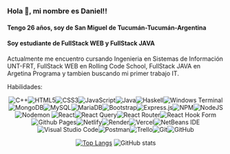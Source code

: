 ### Hola 👋, mi nombre es Daniel!!
#### Tengo 26 años, soy de San Miguel de Tucumán-Tucumán-Argentina

#### Soy estudiante de FullStack WEB y FullStack JAVA
Actualmente me encuentro cursando Ingenieria en Sistemas de Información UNT-FRT, FullStack WEB en Rolling Code School, FullStack JAVA en Argetina Programa y tambien buscando mi primer trabajo IT.

Habilidades:<!-- 📋 Languages -->

<div align='center'>
  
![C++](https://img.shields.io/badge/c++-%2300599C.svg?style=for-the-badge&logo=c%2B%2B&logoColor=white)![HTML5](https://img.shields.io/badge/html5-%23E34F26.svg?style=for-the-badge&logo=html5&logoColor=white)![CSS3](https://img.shields.io/badge/css3-%231572B6.svg?style=for-the-badge&logo=css3&logoColor=white)![JavaScript](https://img.shields.io/badge/javascript-%23323330.svg?style=for-the-badge&logo=javascript&logoColor=%23F7DF1E)![Java](https://img.shields.io/badge/java-%23ED8B00.svg?style=for-the-badge&logo=openjdk&logoColor=white)![Haskell](https://img.shields.io/badge/Haskell-5e5086?style=for-the-badge&logo=haskell&logoColor=white)![Windows Terminal](https://img.shields.io/badge/Windows%20Terminal-%234D4D4D.svg?style=for-the-badge&logo=windows-terminal&logoColor=white)<!-- 💾 Databases -->![MongoDB](https://img.shields.io/badge/MongoDB-%234ea94b.svg?style=for-the-badge&logo=mongodb&logoColor=white)![MySQL](https://img.shields.io/badge/mysql-%2300f.svg?style=for-the-badge&logo=mysql&logoColor=white)![MariaDB](https://img.shields.io/badge/MariaDB-003545?style=for-the-badge&logo=mariadb&logoColor=white)<!-- 📚 Frameworks, Platforms and Libraries -->![Bootstrap](https://img.shields.io/badge/bootstrap-%23563D7C.svg?style=for-the-badge&logo=bootstrap&logoColor=white)![Express.js](https://img.shields.io/badge/express.js-%23404d59.svg?style=for-the-badge&logo=express&logoColor=%2361DAFB)![NPM](https://img.shields.io/badge/NPM-%23CB3837.svg?style=for-the-badge&logo=npm&logoColor=white)![NodeJS](https://img.shields.io/badge/node.js-6DA55F?style=for-the-badge&logo=node.js&logoColor=white)	![Nodemon](https://img.shields.io/badge/NODEMON-%23323330.svg?style=for-the-badge&logo=nodemon&logoColor=%BBDEAD)	![React](https://img.shields.io/badge/react-%2320232a.svg?style=for-the-badge&logo=react&logoColor=%2361DAFB)![React Query](https://img.shields.io/badge/-React%20Query-FF4154?style=for-the-badge&logo=react%20query&logoColor=white)![React Router](https://img.shields.io/badge/React_Router-CA4245?style=for-the-badge&logo=react-router&logoColor=white)![React Hook Form](https://img.shields.io/badge/React%20Hook%20Form-%23EC5990.svg?style=for-the-badge&logo=reacthookform&logoColor=white)<!-- ☁️ Hosting/SaaS -->![Github Pages](https://img.shields.io/badge/github%20pages-121013?style=for-the-badge&logo=github&logoColor=white)![Netlify](https://img.shields.io/badge/netlify-%23000000.svg?style=for-the-badge&logo=netlify&logoColor=#00C7B7)![Render](https://img.shields.io/badge/Render-%46E3B7.svg?style=for-the-badge&logo=render&logoColor=white)![Vercel](https://img.shields.io/badge/vercel-%23000000.svg?style=for-the-badge&logo=vercel&logoColor=white)<!-- 💻 IDEs/Editors -->![NetBeans IDE](https://img.shields.io/badge/NetBeansIDE-1B6AC6.svg?style=for-the-badge&logo=apache-netbeans-ide&logoColor=white)![Visual Studio Code](https://img.shields.io/badge/Visual%20Studio%20Code-0078d7.svg?style=for-the-badge&logo=visual-studio-code&logoColor=white)<!-- 🎛️ Operating System ![Windows 11](https://img.shields.io/badge/Windows%2011-%230079d5.svg?style=for-the-badge&logo=Windows%2011&logoColor=white)![Android](https://img.shields.io/badge/Android-3DDC84?style=for-the-badge&logo=android&logoColor=white)![Arch](https://img.shields.io/badge/Arch%20Linux-1793D1?logo=arch-linux&logoColor=fff&style=for-the-badge)![Debian](https://img.shields.io/badge/Debian-D70A53?style=for-the-badge&logo=debian&logoColor=white)![Elementary OS](https://img.shields.io/badge/-elementary%20OS-black?style=for-the-badge&logo=elementary&logoColor=white)![Kali](https://img.shields.io/badge/Kali-268BEE?style=for-the-badge&logo=kalilinux&logoColor=white)![Linux](https://img.shields.io/badge/Linux-FCC624?style=for-the-badge&logo=linux&logoColor=black)	![Ubuntu](https://img.shields.io/badge/Ubuntu-E95420?style=for-the-badge&logo=ubuntu&logoColor=white)![Windows](https://img.shields.io/badge/Windows-0078D6?style=for-the-badge&logo=windows&logoColor=white)🥅 Other -->![Postman](https://img.shields.io/badge/Postman-FF6C37?style=for-the-badge&logo=postman&logoColor=white)![Trello](https://img.shields.io/badge/Trello-%23026AA7.svg?style=for-the-badge&logo=Trello&logoColor=white)<!-- 🕓 Version Control -->![Git](https://img.shields.io/badge/git-%23F05033.svg?style=for-the-badge&logo=git&logoColor=white)![GitHub](https://img.shields.io/badge/github-%23121011.svg?style=for-the-badge&logo=github&logoColor=white)

</div>  

<div align='center'>

[![Top Langs](https://github-readme-stats.vercel.app/api/top-langs/?username=Daniel-Teseira&theme=dark)](https://github.com/anuraghazra/github-readme-stats)
![GitHub stats](https://github-readme-stats.vercel.app/api?username=Daniel-Teseira&show_icons=true&theme=dark)  
</div>
